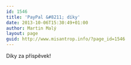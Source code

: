 ```yaml
---
id: 1546
title: 'PayPal &#8211; díky'
date: 2013-10-06T15:30:49+01:00
author: Martin Malý
layout: page
guid: http://www.misantrop.info/?page_id=1546
---
```

Díky za příspěvek!